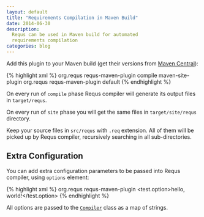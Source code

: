 ```yaml
---
layout: default
title: "Requirements Compilation in Maven Build"
date: 2014-06-30
description:
  Requs can be used in Maven build for automated
  requirements compilation
categories: blog
---
```


Add this plugin to your Maven build
(get their versions from [Maven Central](http://search.maven.org/)):

{% highlight xml %}
<build>
  <plugins>
    <plugin>
      <groupId>org.requs</groupId>
      <artifactId>requs-maven-plugin</artifactId>
      <executions>
        <execution>
          <goals>
            <goal>compile</goal>
          </goals>
        </execution>
      </executions>
    </plugin>
    <plugin>
      <artifactId>maven-site-plugin</artifactId>
      <configuration>
        <reportPlugins combine.self="append">
          <plugin>
            <groupId>org.requs</groupId>
            <artifactId>requs-maven-plugin</artifactId>
            <reportSets>
              <reportSet>
                <reports>
                  <report>default</report>
                </reports>
              </reportSet>
            </reportSets>
          </plugin>
        </reportPlugins>
      </configuration>
    </plugin>
  </plugins>
</build>
{% endhighlight %}

On every run of `compile` phase Requs compiler will
generate its output files in `target/requs`.

On every run of `site` phase you will get the same files
in `target/site/requs` directory.

Keep your source files in `src/requs` with `.req` extension. All
of them will be picked up by Requs compiler, recursively searching
in all sub-directories.

## Extra Configuration

You can add extra configuration parameters to be passed
into Requs compiler, using `options` element:

{% highlight xml %}
<build>
  <plugins>
    <plugin>
      <groupId>org.requs</groupId>
      <artifactId>requs-maven-plugin</artifactId>
      <configuration>
        <options>
          <test.option>hello, world!</test.option>
        </options>
      </configuration>
    </plugin>
  </plugins>
</build>
{% endhighlight %}

All options are passed to the
[`Compiler`](/requs-core/apidoc-1.13/org/requs/Compiler.html)
class as a map of strings.
